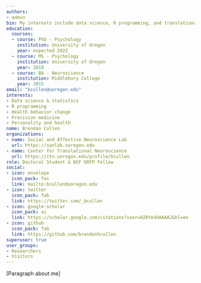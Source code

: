 ```yaml
---
authors:
- admin
bio: My interests include data science, R programming, and translational neuroscience.
education:
  courses:
  - course: PhD - Psychology 
    institution: University of Oregon
    year: expected 2022
  - course: MS - Psychology 
    institution: University of Oregon
    year: 2019
  - course: BA - Neuroscience
    institution: Middlebury College
    year: 2015
email: "bcullen@uoregon.edu"
interests:
- Data science & statistics
- R programming
- Health behavior change
- Precision medicine
- Personality and health
name: Brendan Cullen
organizations:
- name: Social and Affective Neuroscience Lab
  url: https://sanlab.uoregon.edu
- name: Center for Translational Neuroscience
  url: https://ctn.uoregon.edu/profile/bcullen
role: Doctoral Student & NSF GRFP Fellow
social:
- icon: envelope
  icon_pack: fas
  link: mailto:bcullen@uoregon.edu
- icon: twitter
  icon_pack: fab
  link: https://twitter.com/_bcullen
- icon: google-scholar
  icon_pack: ai
  link: https://scholar.google.com/citations?user=02RYe4UAAAAJ&hl=en
- icon: github
  icon_pack: fab
  link: https://github.com/brendanhcullen
superuser: true
user_groups:
- Researchers
- Visitors
---
```


[Paragraph about me]
